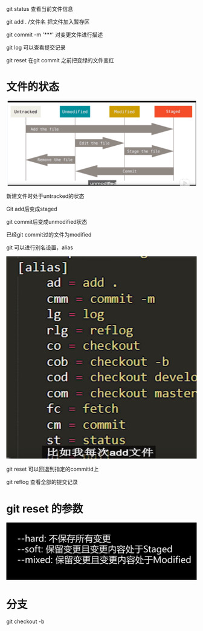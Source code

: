 git status 查看当前文件信息

git add . /文件名 把文件加入暂存区

git  commit -m '***'  对变更文件进行描述

git log 可以查看提交记录

git reset <filename> 在git commit 之前把变绿的文件变红

# 文件的状态

![1584503402758](Untitled.assets/1584503402758.png)

新建文件时处于untracked的状态

Git add后变成staged

git commit后变成unmodified状态

已经git commit过的文件为modified

git 可以进行别名设置，alias

![1584503761579](Untitled.assets/1584503761579.png)

git reset <commitid>可以回退到指定的commitid上

git reflog 查看全部的提交记录

# git reset 的参数

![1584503979243](Untitled.assets/1584503979243.png)

# 分支

git checkout -b <name> <template> 新建分支

git checkout 分支名 ,回到指定分支名

git branch 查看所有的分支

git  merge <branchName>合并分支的变更

git rebase

